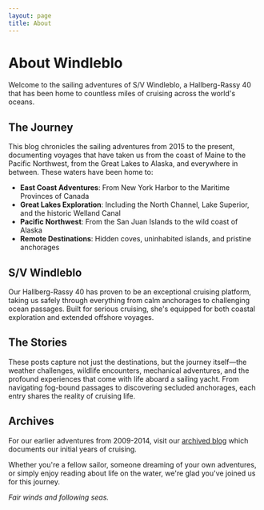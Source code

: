 ```yaml
---
layout: page
title: About
---
```


# About Windleblo

Welcome to the sailing adventures of S/V Windleblo, a Hallberg-Rassy 40 that has been home to countless miles of cruising across the world's oceans.

## The Journey

This blog chronicles the sailing adventures from 2015 to the present, documenting voyages that have taken us from the coast of Maine to the Pacific Northwest, from the Great Lakes to Alaska, and everywhere in between. These waters have been home to:

- **East Coast Adventures**: From New York Harbor to the Maritime Provinces of Canada
- **Great Lakes Exploration**: Including the North Channel, Lake Superior, and the historic Welland Canal
- **Pacific Northwest**: From the San Juan Islands to the wild coast of Alaska
- **Remote Destinations**: Hidden coves, uninhabited islands, and pristine anchorages

## S/V Windleblo

Our Hallberg-Rassy 40 has proven to be an exceptional cruising platform, taking us safely through everything from calm anchorages to challenging ocean passages. Built for serious cruising, she's equipped for both coastal exploration and extended offshore voyages.

## The Stories

These posts capture not just the destinations, but the journey itself—the weather challenges, wildlife encounters, mechanical adventures, and the profound experiences that come with life aboard a sailing yacht. From navigating fog-bound passages to discovering secluded anchorages, each entry shares the reality of cruising life.

## Archives

For our earlier adventures from 2009-2014, visit our [archived blog](http://www.windleblo.blogspot.com/) which documents our initial years of cruising.

Whether you're a fellow sailor, someone dreaming of your own adventures, or simply enjoy reading about life on the water, we're glad you've joined us for this journey.

*Fair winds and following seas.*